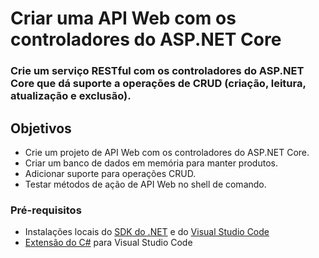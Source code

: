 # Criar uma API Web com os controladores do ASP.NET Core

### Crie um serviço RESTful com os controladores do ASP.NET Core que dá suporte a operações de CRUD (criação, leitura, atualização e exclusão).
## Objetivos

- Crie um projeto de API Web com os controladores do ASP.NET Core.
- Criar um banco de dados em memória para manter produtos.
- Adicionar suporte para operações CRUD.
- Testar métodos de ação de API Web no shell de comando.


### Pré-requisitos
- Instalações locais do [SDK do .NET](https://dotnet.microsoft.com/download) e do [Visual Studio Code](https://code.visualstudio.com/)
- [Extensão do C#](https://marketplace.visualstudio.com/items?itemName=ms-dotnettools.csharp) para Visual Studio Code
